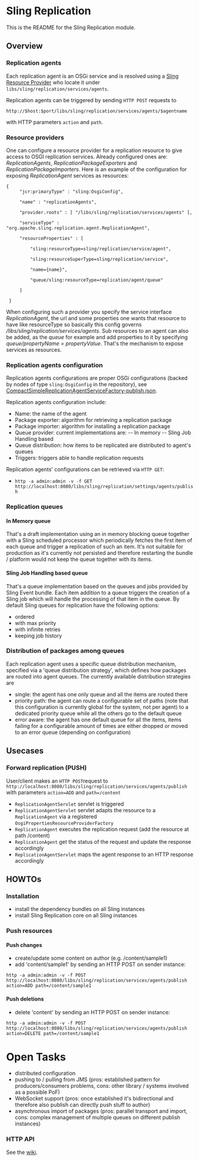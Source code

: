 # Sling Replication

This is the README for the Sling Replication module.

## Overview

### Replication agents

Each replication agent is an OSGi service and is resolved using a [Sling Resource Provider](#Resource_Providers) who locate it under `libs/sling/replication/services/agents`.

Replication agents can be triggered by sending `HTTP POST` requests to 

`http://$host:$port/libs/sling/replication/services/agents/$agentname` 

with HTTP parameters `action` and `path`.

### Resource providers

One can configure a resource provider for a replication resource to give access to OSGI replication services.
Already configured ones are: _ReplicationAgents_, _ReplicationPackageExporters_ and _ReplicationPackageImporters_.
Here is an example of the configuration for exposing _ReplicationAgent_ services as resources:

    {
         "jcr:primaryType" : "sling:OsgiConfig",
    
         "name" : "replicationAgents",
    
         "provider.roots" : [ "/libs/sling/replication/services/agents" ],
    
         "serviceType" : "org.apache.sling.replication.agent.ReplicationAgent",
    
         "resourceProperties" : [
    
             "sling:resourceType=sling/replication/service/agent",
    
             "sling:resourceSuperType=sling/replication/service",
    
             "name={name}",
    
             "queue/sling:resourceType=replication/agent/queue"
    
         ]
    
     }

When configuring such a provider you specify the service interface _ReplicationAgent_, the url and some properties one 
wants that resource to have like resourceType so basically this config governs _/libs/sling/replication/services/agents_.
Sub resources to an agent can also be added, as the _queue_ for example and add properties to it by specifying _queue/propertyName = propertyValue_.
That's the mechanism to expose services as resources.

### Replication agents configuration

Replication agents configurations are proper OSGi configurations (backed by nodes of type `sling:OsgiConfig` in the repository), see [CompactSimpleReplicationAgentServiceFactory-publish.json](src/main/resources/SLING-CONTENT/libs/sling/replication/install.author/org.apache.sling.replication.agent.impl.CompactSimpleReplicationAgentFactory-publish.json).

Replication agents configuration include:

- Name: the name of the agent
- Package exporter: algorithm for retrieving a replication package
- Package importer: algorithm for installing a replication package
- Queue provider: current implementations are:
-- In memory
-- Sling Job Handling based
- Queue distribution: how items to be replicated are distributed to agent's queues
- Triggers: triggers able to handle replication requests

Replication agents' configurations can be retrieved via `HTTP GET`:

- `http -a admin:admin -v -f GET http://localhost:8080/libs/sling/replication/settings/agents/publish`

### Replication queues

#### In Memory queue

That's a draft implementation using an in memory blocking queue together with a Sling scheduled processor which periodically fetches the first item of each queue and trigger a replication of such an item.
It's not suitable for production as it's currently not persisted and therefore restarting the bundle / platform would not keep the queue together with its items.

#### Sling Job Handling based queue

That's a queue implementation based on the queues and jobs provided by Sling Event bundle.
Each item addition to a queue triggers the creation of a Sling job which will handle the processing of that item in the queue.
By default Sling queues for replication have the following options:

- ordered
- with max priority
- with infinite retries
- keeping job history

### Distribution of packages among queues

Each replication agent uses a specific queue distribution mechanism, specified via a 'queue distribution strategy', which defines how packages are routed into agent queues.
The currently available distribution strategies are

- single: the agent has one only queue and all the items are routed there
- priority path: the agent can route a configurable set of paths (note that this configuration is currently global for the system, not per agent) to a dedicated priority queue while all the others go to the default queue
- error aware: the agent has one default queue for all the items, items failing for a configurable amount of times are either dropped or moved to an error queue (depending on configuration)

 
## Usecases

### Forward replication (PUSH)

User/client makes an `HTTP POST`request to `http://localhost:8080/libs/sling/replication/services/agents/publish` with parameters `action=ADD` and `path=/content`

- `ReplicationAgentServlet` servlet is triggered
- `ReplicationAgentServlet` servlet adapts the resource to a `ReplicationAgent` via a registered `OsgiPropertiesResourceProviderFactory` 
- `ReplicationAgent` executes the replication request (add the resource at path /content)
- `ReplicationAgent` get the status of the request and update the response accordingly
- `ReplicationAgentServlet` maps the agent response to an HTTP response accordingly

## HOWTOs

### Installation

- install the dependency bundles on all Sling instances
- install Sling Replication core on all Sling instances

### Push resources

#### Push changes

- create/update some content on author (e.g. /content/sample1)
- add 'content/sample1' by sending an HTTP POST on sender instance: 

```http -a admin:admin -v -f POST http://localhost:8080/libs/sling/replication/services/agents/publish action=ADD path=/content/sample1```

#### Push deletions

- delete 'content' by sending an HTTP POST on sender instance:
 
```http -a admin:admin -v -f POST http://localhost:8080/libs/sling/replication/services/agents/publish action=DELETE path=/content/sample1```

# Open Tasks

- distributed configuration
- pushing to / pulling from JMS (pros: established pattern for producers/consumers problems, cons: other library / systems involved as a possible PoF)
- WebSocket support (pros: once established it's bidirectional and therefore also publish can directly push stuff to author)
- asynchronous import of packages (pros: parallel transport and import, cons: complex management of multiple queues on different publish instances)

### HTTP API

See the [wiki](https://cwiki.apache.org/confluence/pages/viewpage.action?pageId=38572805).

